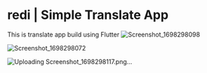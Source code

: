 # redi | Simple Translate App

This is translate app build using Flutter 
![Screenshot_1698298098](https://github.com/zanuura/flutter_translate_app/assets/73764446/ec399b4e-c36e-4091-9467-89cb75687616)

![Screenshot_1698298072](https://github.com/zanuura/flutter_translate_app/assets/73764446/4bd23424-2bc8-47c7-9fb6-14f6b08fe59d)

![Uploading Screenshot_1698298117.png…]()
